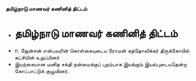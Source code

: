 **தமிழ்நாடு மாணவர் கணினித் திட்டம்**
- # தமிழ்நாடு மாணவர் கணினித் திட்டம்
- n. ஜேன்சன் என்பவரின் கொள்கையுடைய ரோமன் கத்தோலிக்கர் திருக்கோயில் கட்சியின் உறுப்பினர்
- இயற்கையான மனித சக்தி நன்மைக்குப் புறம்பாக இயங்கும் இயல்புடையதென்ற கோட்பாட்டுக் குழுவினர்.

